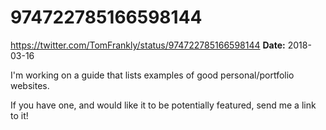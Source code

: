 # 974722785166598144
https://twitter.com/TomFrankly/status/974722785166598144
**Date:** 2018-03-16

I'm working on a guide that lists examples of good personal/portfolio websites.

If you have one, and would like it to be potentially featured, send me a link to it!
